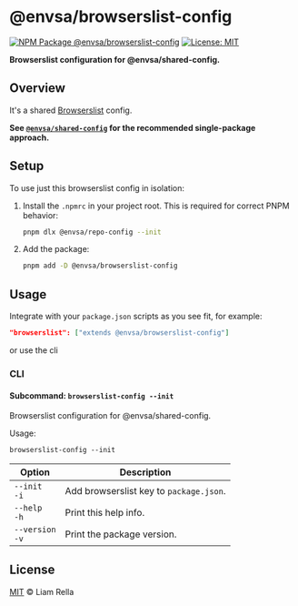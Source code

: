 <!--+ Warning: Content inside HTML comment blocks was generated by mdat and may be overwritten. +-->

<!-- title -->

# @envsa/browserslist-config

<!-- /title -->

<!-- badges -->

[![NPM Package @envsa/browserslist-config](https://img.shields.io/npm/v/@envsa/browserslist-config.svg)](https://npmjs.com/package/@envsa/browserslist-config)
[![License: MIT](https://img.shields.io/badge/License-MIT-yellow.svg)](https://opensource.org/licenses/MIT)

<!-- /badges -->

<!-- description -->

**Browserslist configuration for @envsa/shared-config.**

<!-- /description -->

## Overview

It's a shared [Browserslist](https://browsersl.ist) config.

**See [`@envsa/shared-config`](https://www.npmjs.com/package/@envsa/shared-config) for the recommended single-package approach.**

## Setup

To use just this browserslist config in isolation:

1. Install the `.npmrc` in your project root. This is required for correct PNPM behavior:

   ```sh
   pnpm dlx @envsa/repo-config --init
   ```

2. Add the package:

   ```sh
   pnpm add -D @envsa/browserslist-config
   ```

## Usage

Integrate with your `package.json` scripts as you see fit, for example:

```json
"browserslist": ["extends @envsa/browserslist-config"]
```

or use the cli

### CLI

<!-- cli-help {cliCommand: "browserslist-config"} -->

#### Subcommand: `browserslist-config --init`

Browserslist configuration for @envsa/shared-config.

Usage:

```txt
browserslist-config --init
```

| Option              | Description                             |
| ------------------- | --------------------------------------- |
| `--init`<br>`-i`    | Add browserslist key to `package.json`. |
| `--help`<br>`-h`    | Print this help info.                   |
| `--version`<br>`-v` | Print the package version.              |

<!-- /cli-help -->

<!-- license -->

## License

[MIT](license.txt) © Liam Rella

<!-- /license -->
